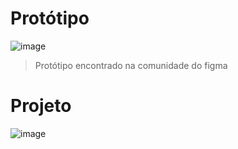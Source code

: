 # Protótipo
![image](https://user-images.githubusercontent.com/86635292/212523993-6d863709-03b7-4852-997a-42162c8b39bf.png)

>Protótipo encontrado na comunidade do figma

# Projeto
![image](https://user-images.githubusercontent.com/86635292/212525112-82e5ca41-69b7-4e30-b957-d6dd09e00bb0.png)
